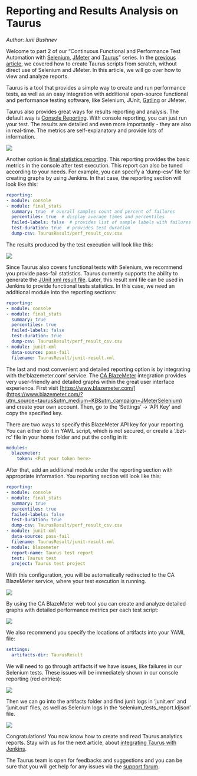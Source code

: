 # Reporting and Results Analysis on Taurus

_Author: Iurii Bushnev_

Welcome to part 2 of our “Continuous Functional and Performance Test Automation with [Selenium](https://www.blazemeter.com/blog/how-automate-testing-using-selenium-webdriver-jenkins-and-allure?utm_source=taurus&utm_medium=KB&utm_campaign=JMeterSelenium), [JMeter](https://www.blazemeter.com/jmeter-load-testing?utm_source=taurus&utm_medium=KB&utm_campaign=JMeterSelenium) and [Taurus](/?utm_source=taurus&utm_medium=KB&utm_campaign=JMeterSelenium)” series. In the [previous article](/kb/Scripting/?utm_source=taurus&utm_medium=KB&utm_campaign=JMeterSelenium), we covered how to create Taurus scripts from scratch, without direct use of Selenium and JMeter. In this article, we will go over how to view and analyze reports.

Taurus is a tool that provides a simple way to create and run performance tests, as well as an easy integration with additional open-source functional and performance testing software, like Selenium, JUnit, [Gatling](http://gatling.io/) or JMeter.

Taurus also provides great ways for results reporting and analysis. The default way is [Console Reporting](/docs/Reporting/#Console-Reporter?utm_source=taurus&utm_medium=KB&utm_campaign=JMeterSelenium). With console reporting, you can just run your test. The results are detailed and even more importantly - they are also in real-time. The metrics are self-explanatory and provide lots of information.

![](console6.png)

Another option is [final statistics reporting](/docs/Reporting/#Final-Stats-Reporter?utm_source=taurus&utm_medium=KB&utm_campaign=JMeterSelenium). This reporting provides the basic metrics in the console after test execution. This report can also be tuned according to your needs. For example, you can specify a ‘dump-csv’ file for creating graphs by using Jenkins. In that case, the reporting section will look like this:

```yaml
reporting:
- module: console
- module: final_stats
  summary: true  # overall samples count and percent of failures
  percentiles: true  # display average times and percentiles
  failed-labels: false  # provides list of sample labels with failures
  test-duration: true  # provides test duration
  dump-csv: TaurusResult/perf_result_csv.csv
```

The results produced by the test execution will look like this:

![](console7.png)

Since Taurus also covers functional tests with Selenium, we recommend you provide pass-fail statistics. Taurus currently supports the ability to generate the [JUnit xml result file](/docs/Reporting/#JUnit-XML-Reporter?utm_source=taurus&utm_medium=KB&utm_campaign=JMeterSelenium). Later, this result xml file can be used in Jenkins to provide functional tests statistics. In this case, we need an additional module into the reporting sections:

```yaml
reporting:
- module: console
- module: final_stats
  summary: true
  percentiles: true
  failed-labels: false   
  test-duration: true
  dump-csv: TaurusResult/perf_result_csv.csv
- module: junit-xml
  data-source: pass-fail
  filename: TaurusResult/junit-result.xml
```

The last and most convenient and detailed reporting option is by integrating with the‘blazemeter.com’ service. The [CA BlazeMeter](/docs/Reporting/#BlazeMeter-Reporter?utm_source=taurus&utm_medium=KB&utm_campaign=JMeterSelenium) integration provides very user-friendly and detailed graphs within the great user interface experience. First visit [https://www.blazemeter.com/](https://www.blazemeter.com/?utm_source=taurus&utm_medium=KB&utm_campaign=JMeterSelenium) and create your own account.  Then, go to the ‘Settings’ -> ‘API Key’ and copy the specified key.

There are two ways to specify this BlazeMeter API key for your reporting. You can either do it in YAML script, which is not secured, or create a ‘.bzt-rc’ file in your home folder and put the config in it:

```yaml
modules:
  blazemeter:
    token: <Put your token here>
```

After that, add an additional module under the reporting section with appropriate information. You reporting section will look like this:

```yaml
reporting:
- module: console
- module: final_stats
  summary: true
  percentiles: true 
  failed-labels: false
  test-duration: true
  dump-csv: TaurusResult/perf_result_csv.csv
- module: junit-xml
  data-source: pass-fail
  filename: TaurusResult/junit-result.xml
- module: blazemeter
  report-name: Taurus test report
  test: Taurus test
  project: Taurus test project
```

With this configuration, you will be automatically redirected to the CA BlazeMeter service, where your test execution is running.

![](blazemeter2.png)

By using the CA BlazeMeter web tool you can create and analyze detailed graphs with detailed performance metrics per each test script:

![](blazemeter3.png)

We also recommend you specify the locations of artifacts into your YAML file:

```yaml
settings:
  artifacts-dir: TaurusResult
```

We will need to go through artifacts if we have issues, like failures in our Selenium tests. These issues will be immediately shown in our console reporting (red entries):

![](console8.png)

Then we can go into the artifacts folder and find junit logs in ‘junit.err’ and ‘junit.out’ files, as well as Selenium logs in the ‘selenium_tests_report.ldjson’ file.

![](selenium-ldjson.png)

Congratulations! You now know how to create and read Taurus analytics reports. Stay with us for the next article, about [integrating Taurus with Jenkins](Jenkins.md).

The Taurus team is open for feedbacks and suggestions and you can be sure that you will get help for any issues via the [support forum](https://groups.google.com/forum/#!forum/codename-taurus).
